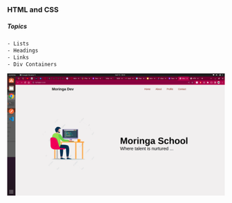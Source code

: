 ### HTML and CSS
##### Topics
    - Lists
    - Headings
    - Links
    - Div Containers

   
![Screenshot](screenshot.png)